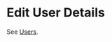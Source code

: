 <meta name=“robots” content=“noindex”>

# Edit User Details

See [Users](https://docs.spot.io/administration/users-a/).
